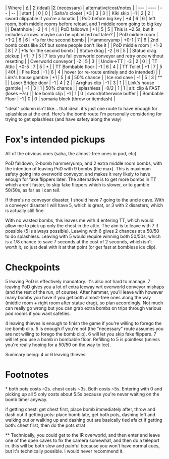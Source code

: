 | Where               | Δ    | Σ (ideal) |Σ (necessary) |  alternative/cost/notes |
|  ---                | ---- | -- | -- |
| start               |      | 0  | 0 |
| Saha's closet       | +3   | 3  | 3 |
| Kiki skip           | -1   | 2  | 2  | sword clippable if you're a lunatic |
| PoD before big key  | +4   | 6  | 6  | left room, both middle rooms before reload, and 1 middle room going to big key |
| Deathhole           | -2   | 4  | 4 |
| PoD falldown        | +1   | 5  | 5  | This is ~2.5s, but it includes arrows. maybe can be optimized out later? |
| PoD middle room     | +1-2 | 6  | 6  | +1s for the second bomb |
| Hammeryump          | +0-1 | 7  | 6  | 2nd bomb costs like 20f but some people don't like it |
| PoD middle room     | +1-2 | 8  | 7  | +1s for the second bomb |
| Statue drag         | -2   | 6  | 5 |
| Statue drag pickup  | +1   | 7  | 5  | 7 lets you fail overworld conveyor and retry once without resetting |
| Overworld conveyor  | -2   | 5  | 3 |
| Uncle->TT           | -3   | 2  | 0  |
| TT Attic            | +0-5 | 7  | 5  | \* |
| TT Bombable floor   | -1   | 6  | 4   |
| TT Toilet           | +1   | 7  | 5  | 40f |
| Fire Rod            | -1   | 6  | 4  | hover (or re-route entirely and do intended) |
| Link's house gamble | +1   | 5  | 4  | 50% chance |
| Ice rod cave        | -1   | 5  | 3  | \*\* |
| Laser Bridge door   | -1   | 4  | 2 |
| Arrghus clip        | -1   | 3  | 1  |
| Link's house gamble | +1   | 3  | 1  | 50% chance |
| splashless          | -0/2 | 1  | 1  | alt: clip & FAST (loses ~7s) |
| Ice bomb clip       | -1   | 1  | 0  | sword/otherwise buffer |
| Bombable Floor      | -1   | 0  | 0  | somaria block (throw or itemdash) |

"ideal" column isn't like... that ideal. it's just one route to have enough for splashless at the end. Here's the bomb route I'm personally considering for trying to get splashless (and have safety along the way)

# Fox's intended pickups

All of the obvious ones (saha, the almost-free ones in pod, etc)

PoD falldown, 2-bomb hammeryump, and 2 extra middle room bombs, with the intention of leaving PoD with 9 bombs (the max). This is maximum safety going into overworld conveyor, and makes it very likely to have enough for fake flippers later. The alternative is to get more bombs in TT which aren't faster, to skip fake flippers which is slower, or to gamble 50/50s, as far as I can tell.

If there's no conveyor disaster, I should have 7 going to the uncle cave. With a conveyor disaster I will have 5, which is great, or 3 with 2 disasters, which is actually still fine.

With no wasted bombs, this leaves me with 4 entering TT, which would allow me to pick up only the chest in the attic. The aim is to leave with 7 if possible (5 is always possible). Leaving with 6 gives 2 chances at a 50/50 to do splashless. Leaving with 5 would require winning both 50/50s, which is a 1/8 chance to save 7 seconds at the cost of 2 seconds, which isn't worth it, so just deal with it at that point (or get fast at bombless ice clip).

# Checkpoints

5 leaving PoD is effectively mandatory. it's also not hard to manage. 7 leaving PoD gives you a lot of extra leeway wrt overworld conveyor mishaps (and the rest of the run, of course). After hammer, you'll leave with however many bombs you have if you get both almost-free ones along the way (middle room + right room after statue drag), so plan accordingly. Not much can really go wrong but you can grab extra bombs on trips through various pod rooms if you want safeties. 


4 leaving thieves is enough to finish the game if you're willing to forego the ice bomb clip. 5 is enough if you're not (the "necessary" route assumes you are not willing to forego the bomb clip). 6 will let you skip fake flippers. 7 will let you use a bomb in bombable floor. Refilling to 5 is pointless (unless you're really hoping for a 50/50 on the way to Ice).

Summary being: 4 or 6 leaving thieves.



# Footnotes

\* both pots costs ~2s. chest costs ~3s. Both costs ~5s. Entering with 0 and picking up all 5 only costs about 5.5s because you're never waiting on the bomb timer anyway.

if getting chest: get chest first, place bomb immediately after, throw and dash out
if getting pots: place bomb late, get both pots, dashing left and walking out or walking up and dashing out are basically tied afaict
if getting both: chest first, then do the pots strat

\*\* Technically, you could get to the IR overworld, and then enter and leave one of the open caves to fix the camera somewhat, and then do a teleport in. this will be both slow and painful because you won't have normal cues, but it's technically possible. I would never recommend it.
